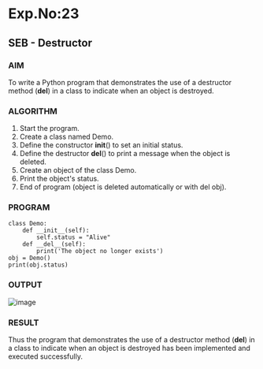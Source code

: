 
# Exp.No:23  
## SEB - Destructor

### AIM  
To write a Python program that demonstrates the use of a destructor method (__del__) in a class to indicate when an object is destroyed.

### ALGORITHM

1. Start the program.
2. Create a class named Demo.
3. Define the constructor __init__() to set an initial status.
4. Define the destructor __del__() to print a message when the object is deleted.
5. Create an object of the class Demo.
6. Print the object's status.
7. End of program (object is deleted automatically or with del obj).

### PROGRAM

```
class Demo:
    def __init__(self):
        self.status = "Alive"
    def __del__(self):
        print('The object no longer exists')
obj = Demo()
print(obj.status)
```

### OUTPUT
![image](https://github.com/user-attachments/assets/d6201011-d512-457a-acbb-17db8110053d)


### RESULT
Thus the program that demonstrates the use of a destructor method (__del__) in a class to indicate when an object is destroyed has been implemented and executed successfully.
